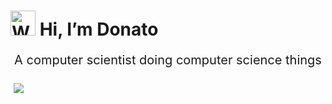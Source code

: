 # <img src="https://raw.githubusercontent.com/Tarikul-Islam-Anik/Animated-Fluent-Emojis/master/Emojis/Hand%20gestures/Waving%20Hand%20Medium-Light%20Skin%20Tone.png" alt="Waving Hand Medium-Light Skin Tone" width="40" height="40" /> Hi, I’m Donato

<div style="text-align: center;">
    <p style="font-size: 20px;">A computer scientist doing computer science things</p>
</div>

<div style="display: flex; flex-wrap: wrap; justify-content: center;">
    <img style="flex: 1 1 100px; margin: 5px;" src="https://github-readme-stats.vercel.app/api/top-langs/?username=donatooooooo&theme=react&hide_border=true&include_all_commits=true&count_private=true&layout=compact"/>
